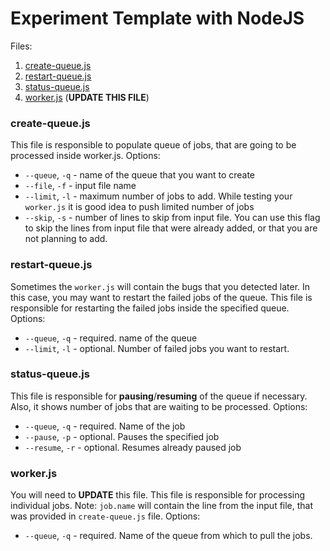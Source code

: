 # Experiment Template with NodeJS

Files:
1. [create-queue.js](#create-queue.js)
3. [restart-queue.js](#restart-queuejs)
4. [status-queue.js](#status-queuejs)
5. [worker.js](#workerjs) (**UPDATE THIS FILE**)


### create-queue.js
This file is responsible to populate queue of jobs, that are going to be processed inside worker.js.
Options:
- `--queue`, `-q` - name of the queue that you want to create
- `--file`, `-f` - input file name
- `--limit`, `-l` - maximum number of jobs to add. While testing your `worker.js` it is good idea to push limited number of jobs
- `--skip`, `-s` - number of lines to skip from input file. You can use this flag to skip the lines from input file that were already added, or that you are not planning to add.

### restart-queue.js
Sometimes the `worker.js` will contain the bugs that you detected later. In this case, you may want to restart the failed jobs of the queue. This file is responsible for restarting the failed jobs inside the specified queue.
Options:
- `--queue`, `-q` - required. name of the queue
- `--limit`, `-l` - optional. Number of failed jobs you want to restart.

### status-queue.js
This file is responsible for **pausing**/**resuming** of the queue if necessary. Also, it shows number of jobs that are waiting to be processed.
Options:
- `--queue`, `-q` - required. Name of the job
- `--pause`, `-p` - optional. Pauses the specified job
- `--resume`, `-r` - optional. Resumes already paused job

### worker.js
You will need to **UPDATE** this file. This file is responsible for processing individual jobs. Note: `job.name` will contain the line from the input file, that was provided in `create-queue.js` file.
Options:
- `--queue`, `-q` - required. Name of the queue from which to pull the jobs. 
